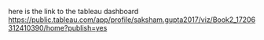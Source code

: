 here is the link to the tableau dashboard
https://public.tableau.com/app/profile/saksham.gupta2017/viz/Book2_17206312410390/home?publish=yes
